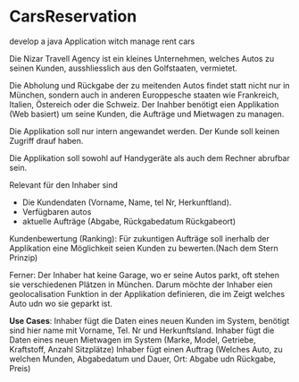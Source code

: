 # CarsReservation
develop a java Application witch manage rent cars

Die Nizar Travell Agency ist ein kleines Unternehmen, welches Autos zu seinen Kunden, ausshliesslich aus den Golfstaaten, vermietet.

Die Abholung und Rückgabe der zu meitenden Autos findet statt nicht nur in München, sondern auch in anderen Europpesche staaten wie Frankreich, Italien, Östereich oder die Schweiz.
Der Inahber benötigt eien Applikation (Web basiert) um seine Kunden, die Aufträge und Mietwagen zu managen.

Die Applikation soll nur intern angewandet werden. Der Kunde soll keinen Zugriff drauf haben.

Die Applikation soll sowohl auf Handygeräte als auch dem Rechner abrufbar sein.

Relevant für den Inhaber sind 
- Die Kundendaten (Vorname, Name, tel Nr, Herkunftland).
- Verfügbaren autos
- aktuelle Aufträge (Abgabe, Rückgabedatum Rückgabeort)

Kundenbewertung (Ranking):
Für zukuntigen Aufträge soll inerhalb der Applikation eine Möglichkeit seien Kunden zu bewerten.(Nach dem Stern Prinzip)

Ferner:
Der Inhaber hat keine Garage, wo er seine Autos parkt, oft stehen sie verschiedenen Plätzen in München. Darum möchte der Inhaber eien geolocalisation Funktion in der Applikation definieren, 
die im Zeigt welches Auto udn wo sie geparkt ist.


<b>Use Cases</b>:
Inhaber fügt die Daten eines neuen Kunden im System, benötigt sind hier name mit Vorname, Tel. Nr und Herkunftsland.
Inhaber fügt die Daten eines neuen Mietwagen im System (Marke, Model, Getriebe, Kraftstoff, Anzahl Sitzplätze)
Inhaber fügt einen Auftrag (Welches Auto, zu welchen Munden, Abgabedatum und Dauer, Ort: Abgabe udn Rückgabe, Preis) 
